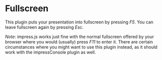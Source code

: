 # Fullscreen

This plugin puts your presentation into fullscreen by pressing *F5*. You can leave fullscreen again by pressing *Esc*. 

*Note:* impress.js works just fine with the normal fullscreen offered by your browser where you would (usually) press *F11* to enter it. There are certain circumstances where you might want to use this plugin instead, as it should work with the impressConsole plugin as well.
